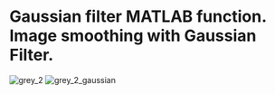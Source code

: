 # Gaussian filter MATLAB function. Image smoothing with Gaussian Filter.
![grey_2](https://user-images.githubusercontent.com/45203337/142923737-69d643e8-b661-4a00-a4c7-7c45808cd2b2.PNG)
![grey_2_gaussian](https://user-images.githubusercontent.com/45203337/142923750-eaef1355-927f-4ec2-b97c-b65625b04746.PNG)
